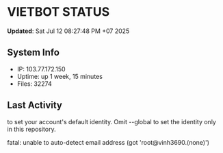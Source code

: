 # VIETBOT STATUS
**Updated**: Sat Jul 12 08:27:48 PM +07 2025

## System Info
- IP: 103.77.172.150
- Uptime: up 1 week, 15 minutes
- Files: 32274

## Last Activity

to set your account's default identity.
Omit --global to set the identity only in this repository.

fatal: unable to auto-detect email address (got 'root@vinh3690.(none)')

